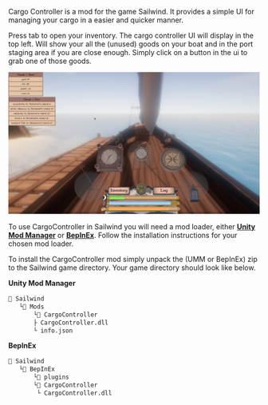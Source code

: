 Cargo Controller is a mod for the game Sailwind. It provides a simple UI for
managing your cargo in a easier and quicker manner.

Press tab to open your inventory. The cargo controller UI will display in the
top left. Will show your all the (unused) goods on your boat and in the port
staging area if you are close enough. Simply click on a button in the ui to
grab one of those goods.

![Screenshot](https://raw.githubusercontent.com/JakeInABoat/SailwindCargoController/5a7cf5c2cc9609c0305debb4b17fe6737ce8c841/screenshot.jpg?raw=true)


To use CargoController in Sailwind you will need a mod loader, either **[Unity Mod Manager](https://www.nexusmods.com/site/mods/21)** or **[BepInEx](https://github.com/BepInEx/BepInEx)**. Follow
the installation instructions for your chosen mod loader.

To install the CargoController mod simply unpack the (UMM or BepInEx) zip to the Sailwind game directory. Your game
directory should look like below.

**Unity Mod Manager**

	📁 Sailwind
	   └📁 Mods
	       └📁 CargoController
		   ├ CargoController.dll
		   └ info.json

**BepInEx**

	📁 Sailwind
	   └📁 BepInEx
	       └📁 plugins
		   └📁 CargoController
		   	└ CargoController.dll
